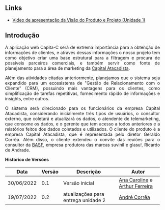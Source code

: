 ## Links

<ul>
<li><a href ="https://drive.google.com/file/d/1eL-pX9ZtqTw1kxzvs4oMRPZgEVu55U2g/view?usp=sharing"> Video de apresentação da Visão do Produto e Projeto (Unidade 1)</a></li>
</ul>

## Introdução

<p style="text-align: justify" > A aplicação web Capita-C será de extrema importância para a obtenção de informações de clientes, e através dessas informações o nosso projeto tem como objetivo criar uma base estrutural para a filtragem e procura de possíveis parceiros comerciais, e também servir como fonte de planejamento para a área de marketing da  <a href ="https://www.capitalatacadista.com"> Capital Atacadista</a>. </p>

<p style="text-align: justify" > Além das atividades citadas anteriormente, planejamos que o sistema seja expandido para um ecossistema de "Gestão de Relacionamento com o Cliente" (CRM), possuindo mais vantagens para os clientes, como simplificação de tarefas repetitivas, fornecimento rápido de informações e insights, entre outros. </p>

<p style="text-align: justify" > O sistema será direcionado para os funcionários da empresa Capital Atacadista, considerando inicialmente três tipos de usuários, o consultor externo, que coletará e atualizará os dados, o atendente de telemarketing, que consome os dados, e o gerente que tem acesso a todos anteriores e a relatórios feitos dos dados coletados e utilizados. O cliente do produto é a empresa Capital Atacadista, que é representada pelo diretor Geraldo Corrêa. Além disso, o cliente extendeu o convite das reuiões para o consultor da <a href ="https://www.basf.com/br/pt.html"> BASF</a>, empresa produtora das marcas suvinil e glasu!, Ricardo de Andrade.</p>

**Histórico de Versões**

| Data       | Versão | Descrição                           | Autor                                                                                                       |
| ---------- | ------ | ----------------------------------- | ----------------------------------------------------------------------------------------------------------- |
| 30/06/2022 | 0.1    | Versão inicial                      | [Ana Caroline](https://github.com/anaaroch) e [Arthur Ferreira](https://github.com/ArthurFerreiraRodrigues) |
| 19/07/2022 | 0.2    | atualizações para entrega unidade 2 | [André Corrêa](https://github.com/dartmol203)                                                               |
